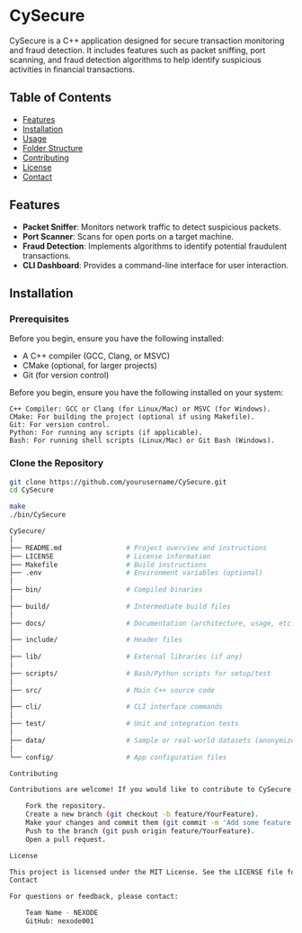 # CySecure

CySecure is a C++ application designed for secure transaction monitoring and fraud detection. It includes features such as packet sniffing, port scanning, and fraud detection algorithms to help identify suspicious activities in financial transactions.

## Table of Contents

- [Features](#features)
- [Installation](#installation)
- [Usage](#usage)
- [Folder Structure](#folder-structure)
- [Contributing](#contributing)
- [License](#license)
- [Contact](#contact)

## Features

- **Packet Sniffer**: Monitors network traffic to detect suspicious packets.
- **Port Scanner**: Scans for open ports on a target machine.
- **Fraud Detection**: Implements algorithms to identify potential fraudulent transactions.
- **CLI Dashboard**: Provides a command-line interface for user interaction.

## Installation

### Prerequisites

Before you begin, ensure you have the following installed:

- A C++ compiler (GCC, Clang, or MSVC)
- CMake (optional, for larger projects)
- Git (for version control)


Before you begin, ensure you have the following installed on your system:

    C++ Compiler: GCC or Clang (for Linux/Mac) or MSVC (for Windows).
    CMake: For building the project (optional if using Makefile).
    Git: For version control.
    Python: For running any scripts (if applicable).
    Bash: For running shell scripts (Linux/Mac) or Git Bash (Windows).


### Clone the Repository

```bash
git clone https://github.com/yourusername/CySecure.git
cd CySecure

make
./bin/CySecure

CySecure/
│
├── README.md                # Project overview and instructions
├── LICENSE                  # License information
├── Makefile                 # Build instructions
├── .env                     # Environment variables (optional)
│
├── bin/                     # Compiled binaries
│
├── build/                   # Intermediate build files
│
├── docs/                    # Documentation (architecture, usage, etc.)
│
├── include/                 # Header files
│
├── lib/                     # External libraries (if any)
│
├── scripts/                 # Bash/Python scripts for setup/test
│
├── src/                     # Main C++ source code
│
├── cli/                     # CLI interface commands
│
├── test/                    # Unit and integration tests
│
├── data/                    # Sample or real-world datasets (anonymized)
│
└── config/                  # App configuration files

Contributing

Contributions are welcome! If you would like to contribute to CySecure, please follow these steps:

    Fork the repository.
    Create a new branch (git checkout -b feature/YourFeature).
    Make your changes and commit them (git commit -m 'Add some feature').
    Push to the branch (git push origin feature/YourFeature).
    Open a pull request.

License

This project is licensed under the MIT License. See the LICENSE file for details.
Contact

For questions or feedback, please contact:

    Team Name - NEXODE
    GitHub: nexode001

